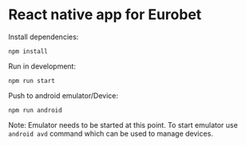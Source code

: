 # React native app for Eurobet

Install dependencies:

    npm install

Run in development:

    npm run start

Push to android emulator/Device:

    npm run android

Note: Emulator needs to be started at this point. To start emulator use `android avd` command which can be used to manage devices.
